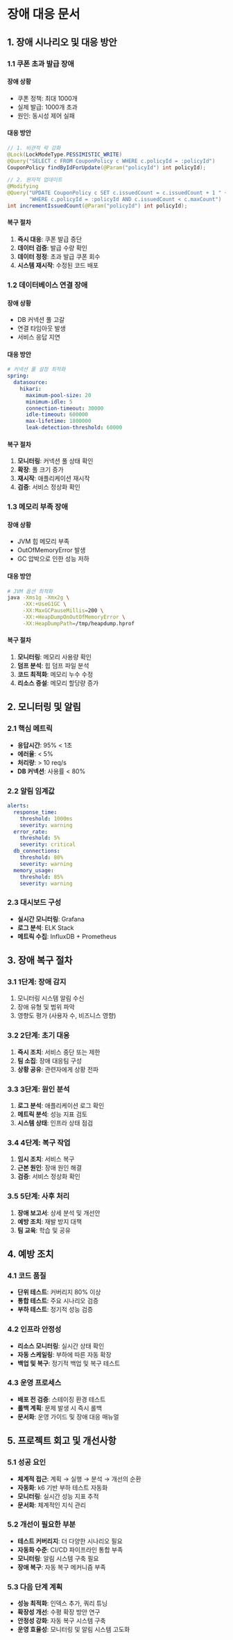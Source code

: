 # 장애 대응 문서

## 1. 장애 시나리오 및 대응 방안

### 1.1 쿠폰 초과 발급 장애

#### 장애 상황
- 쿠폰 정책: 최대 1000개
- 실제 발급: 1000개 초과
- 원인: 동시성 제어 실패

#### 대응 방안
```java
// 1. 비관적 락 강화
@Lock(LockModeType.PESSIMISTIC_WRITE)
@Query("SELECT c FROM CouponPolicy c WHERE c.policyId = :policyId")
CouponPolicy findByIdForUpdate(@Param("policyId") int policyId);

// 2. 원자적 업데이트
@Modifying
@Query("UPDATE CouponPolicy c SET c.issuedCount = c.issuedCount + 1 " +
       "WHERE c.policyId = :policyId AND c.issuedCount < c.maxCount")
int incrementIssuedCount(@Param("policyId") int policyId);
```

#### 복구 절차
1. **즉시 대응**: 쿠폰 발급 중단
2. **데이터 검증**: 발급 수량 확인
3. **데이터 정정**: 초과 발급 쿠폰 회수
4. **시스템 재시작**: 수정된 코드 배포

### 1.2 데이터베이스 연결 장애

#### 장애 상황
- DB 커넥션 풀 고갈
- 연결 타임아웃 발생
- 서비스 응답 지연

#### 대응 방안
```yaml
# 커넥션 풀 설정 최적화
spring:
  datasource:
    hikari:
      maximum-pool-size: 20
      minimum-idle: 5
      connection-timeout: 30000
      idle-timeout: 600000
      max-lifetime: 1800000
      leak-detection-threshold: 60000
```

#### 복구 절차
1. **모니터링**: 커넥션 풀 상태 확인
2. **확장**: 풀 크기 증가
3. **재시작**: 애플리케이션 재시작
4. **검증**: 서비스 정상화 확인

### 1.3 메모리 부족 장애

#### 장애 상황
- JVM 힙 메모리 부족
- OutOfMemoryError 발생
- GC 압박으로 인한 성능 저하

#### 대응 방안
```bash
# JVM 옵션 최적화
java -Xms1g -Xmx2g \
     -XX:+UseG1GC \
     -XX:MaxGCPauseMillis=200 \
     -XX:+HeapDumpOnOutOfMemoryError \
     -XX:HeapDumpPath=/tmp/heapdump.hprof
```

#### 복구 절차
1. **모니터링**: 메모리 사용량 확인
2. **덤프 분석**: 힙 덤프 파일 분석
3. **코드 최적화**: 메모리 누수 수정
4. **리소스 증설**: 메모리 할당량 증가

## 2. 모니터링 및 알림

### 2.1 핵심 메트릭
- **응답시간**: 95% < 1초
- **에러율**: < 5%
- **처리량**: > 10 req/s
- **DB 커넥션**: 사용률 < 80%

### 2.2 알림 임계값
```yaml
alerts:
  response_time:
    threshold: 1000ms
    severity: warning
  error_rate:
    threshold: 5%
    severity: critical
  db_connections:
    threshold: 80%
    severity: warning
  memory_usage:
    threshold: 85%
    severity: warning
```

### 2.3 대시보드 구성
- **실시간 모니터링**: Grafana
- **로그 분석**: ELK Stack
- **메트릭 수집**: InfluxDB + Prometheus

## 3. 장애 복구 절차

### 3.1 1단계: 장애 감지
1. 모니터링 시스템 알림 수신
2. 장애 유형 및 범위 파악
3. 영향도 평가 (사용자 수, 비즈니스 영향)

### 3.2 2단계: 초기 대응
1. **즉시 조치**: 서비스 중단 또는 제한
2. **팀 소집**: 장애 대응팀 구성
3. **상황 공유**: 관련자에게 상황 전파

### 3.3 3단계: 원인 분석
1. **로그 분석**: 애플리케이션 로그 확인
2. **메트릭 분석**: 성능 지표 검토
3. **시스템 상태**: 인프라 상태 점검

### 3.4 4단계: 복구 작업
1. **임시 조치**: 서비스 복구
2. **근본 원인**: 장애 원인 해결
3. **검증**: 서비스 정상화 확인

### 3.5 5단계: 사후 처리
1. **장애 보고서**: 상세 분석 및 개선안
2. **예방 조치**: 재발 방지 대책
3. **팀 교육**: 학습 및 공유

## 4. 예방 조치

### 4.1 코드 품질
- **단위 테스트**: 커버리지 80% 이상
- **통합 테스트**: 주요 시나리오 검증
- **부하 테스트**: 정기적 성능 검증

### 4.2 인프라 안정성
- **리소스 모니터링**: 실시간 상태 확인
- **자동 스케일링**: 부하에 따른 자동 확장
- **백업 및 복구**: 정기적 백업 및 복구 테스트

### 4.3 운영 프로세스
- **배포 전 검증**: 스테이징 환경 테스트
- **롤백 계획**: 문제 발생 시 즉시 롤백
- **문서화**: 운영 가이드 및 장애 대응 매뉴얼

## 5. 프로젝트 회고 및 개선사항

### 5.1 성공 요인
- **체계적 접근**: 계획 → 실행 → 분석 → 개선의 순환
- **자동화**: k6 기반 부하 테스트 자동화
- **모니터링**: 실시간 성능 지표 추적
- **문서화**: 체계적인 지식 관리

### 5.2 개선이 필요한 부분
- **테스트 커버리지**: 더 다양한 시나리오 필요
- **자동화 수준**: CI/CD 파이프라인 통합 부족
- **모니터링**: 알림 시스템 구축 필요
- **장애 복구**: 자동 복구 메커니즘 부족

### 5.3 다음 단계 계획
- **성능 최적화**: 인덱스 추가, 쿼리 튜닝
- **확장성 개선**: 수평 확장 방안 연구
- **안정성 강화**: 자동 복구 시스템 구축
- **운영 효율성**: 모니터링 및 알림 시스템 고도화
